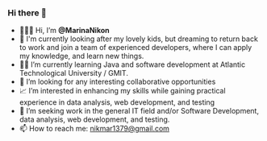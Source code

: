 ### Hi there 👋

- 👩‍💻👋 Hi, I’m **@MarinaNikon**
- 🏡 I'm currently looking after my lovely kids, but dreaming to return back to work and join a team of experienced developers, where I can apply my knowledge, and learn new things. 
- 👩‍🎓 I’m currently learning Java and software development at Atlantic Technological University / GMIT.
- 🤔 I’m looking for any interesting collaborative opportunities
- 📈 I’m interested in enhancing my skills while gaining practical experience in data analysis, web development, and testing
- 💬 I’m seeking work in the general IT field and/or Software Development, data analysis, web development, and testing. 
- 📫 How to reach me: nikmar1379@gmail.com

